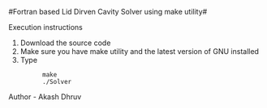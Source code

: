 
#Fortran based Lid Dirven Cavity Solver using make utility# 

Execution instructions

  1. Download the source code 
  2. Make sure you have make utility and the latest version of GNU installed
  3. Type
     ~~~terminal 
           make
           ./Solver 
     ~~~


Author - Akash Dhruv

